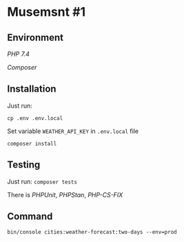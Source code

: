 # Musemsnt #1

## Environment
*PHP 7.4*

*Composer*

## Installation
Just run:

`cp .env .env.local`

Set variable `WEATHER_API_KEY` in `.env.local` file

`composer install`

## Testing

Just run:
`composer tests`

There is *PHPUnit*, *PHPStan*, *PHP-CS-FIX*

## Command

`bin/console cities:weather-forecast:two-days --env=prod`
